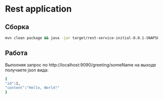 # Rest application
## Сборка
```sh
mvn clean package && java -jar target/rest-service-initial-0.0.1-SNAPSHOT.jar
```

## Работа
Выполняя запрос по http://localhost:9090/greeting/someName на выходе получаете json вида:
```sh
{
"id":1,
"content":"Hello, World!"
}
```
